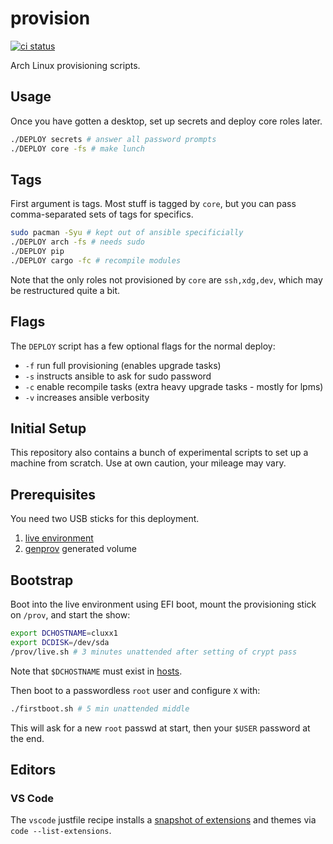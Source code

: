 # provision
[![ci status](https://github.com/clux/provision/actions/workflows/lint.yml/badge.svg)](https://github.com/clux/provision/actions/workflows/lint.yml)

Arch Linux provisioning scripts.

## Usage
Once you have gotten a desktop, set up secrets and deploy core roles later.

```sh
./DEPLOY secrets # answer all password prompts
./DEPLOY core -fs # make lunch
```

## Tags
First argument is tags. Most stuff is tagged by `core`, but you can pass comma-separated sets of tags for specifics.

```sh
sudo pacman -Syu # kept out of ansible specificially
./DEPLOY arch -fs # needs sudo
./DEPLOY pip
./DEPLOY cargo -fc # recompile modules
```

Note that the only roles not provisioned by `core` are `ssh,xdg,dev`, which may be restructured quite a bit.

## Flags
The `DEPLOY` script has a few optional flags for the normal deploy:

- `-f` run full provisioning (enables upgrade tasks)
- `-s` instructs ansible to ask for sudo password
- `-c` enable recompile tasks (extra heavy upgrade tasks - mostly for lpms)
- `-v` increases ansible verbosity

## Initial Setup
This repository also contains a bunch of experimental scripts to set up a machine from scratch. Use at own caution, your mileage may vary.

## Prerequisites
You need two USB sticks for this deployment.

1. [live environment](https://www.archlinux.org/download/)
2. [genprov](./genprov.sh) generated volume

## Bootstrap
Boot into the live environment using EFI boot, mount the provisioning stick on `/prov`, and start the show:

```sh
export DCHOSTNAME=cluxx1
export DCDISK=/dev/sda
/prov/live.sh # 3 minutes unattended after setting of crypt pass
```

Note that `$DCHOSTNAME` must exist in [hosts](./hosts).

Then boot to a passwordless `root` user and configure `X` with:

```sh
./firstboot.sh # 5 min unattended middle
```

This will ask for a new `root` passwd at start, then your `$USER` password at the end.

## Editors
### VS Code

The `vscode` justfile recipe installs a [snapshot of extensions](https://github.com/clux/provision/blob/ansible/vscode/extensions) and themes via `code --list-extensions`.
